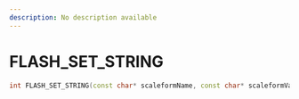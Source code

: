 ```yaml
---
description: No description available 
---
```


# FLASH_SET_STRING

```cpp
int FLASH_SET_STRING(const char* scaleformName, const char* scaleformVarName, int _Unk2, int _Unk3);
```